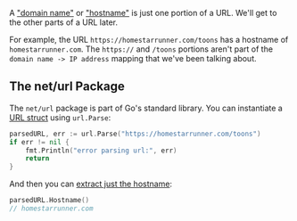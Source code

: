 A ["domain name"](https://en.wikipedia.org/wiki/Domain_name) or ["hostname"](https://en.wikipedia.org/wiki/Hostname) is just one portion of a URL. We'll get to the other parts of a URL later.

For example, the URL `https://homestarrunner.com/toons` has a hostname of `homestarrunner.com`. The `https://` and `/toons` portions aren't part of the `domain name -> IP address` mapping that we've been talking about.

## The net/url Package

The `net/url` package is part of Go's standard library. You can instantiate a [URL struct](https://pkg.go.dev/net/url#Parse) using `url.Parse`:

```go
parsedURL, err := url.Parse("https://homestarrunner.com/toons")
if err != nil {
	fmt.Println("error parsing url:", err)
	return
}
```

And then you can [extract just the hostname](https://pkg.go.dev/net/url#URL.Hostname):

```go
parsedURL.Hostname()
// homestarrunner.com
```